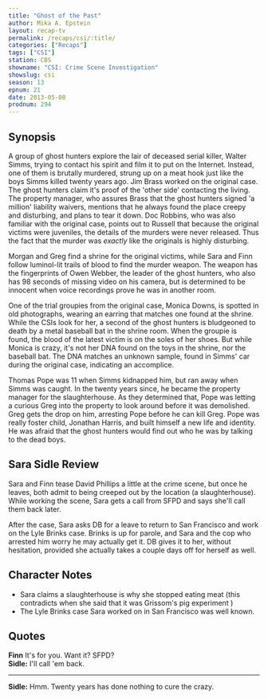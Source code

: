 ```yaml
---
title: "Ghost of the Past"
author: Mika A. Epstein
layout: recap-tv
permalink: /recaps/csi/:title/
categories: ["Recaps"]
tags: ["CSI"]
station: CBS
showname: "CSI: Crime Scene Investigation"
showslug: csi
season: 13  
epnum: 21  
date: 2013-05-08
prodnum: 294  
---
```


## Synopsis

A group of ghost hunters explore the lair of deceased serial killer, Walter Simms, trying to contact his spirit and film it to put on the Internet. Instead, one of them is brutally murdered, strung up on a meat hook just like the boys Simms killed twenty years ago. Jim Brass worked on the original case. The ghost hunters claim it's proof of the 'other side' contacting the living. The property manager, who assures Brass that the ghost hunters signed 'a million' liability waivers, mentions that he always found the place creepy and disturbing, and plans to tear it down. Doc Robbins, who was also familiar with the original case, points out to Russell that because the original victims were juveniles, the details of the murders were never released. Thus the fact that the murder was *exactly* like the originals is highly disturbing.

Morgan and Greg find a shrine for the original victims, while Sara and Finn follow luminol-lit trails of blood to find the murder weapon. The weapon has the fingerprints of Owen Webber, the leader of the ghost hunters, who also has 98 seconds of missing video on his camera, but is determined to be innocent when voice recordings prove he was in another room.

One of the trial groupies from the original case, Monica Downs, is spotted in old photographs, wearing an earring that matches one found at the shrine. While the CSIs look for her, a second of the ghost hunters is bludgeoned to death by a metal baseball bat in the shrine room. When the groupie is found, the blood of the latest victim is on the soles of her shoes. But while Monica is crazy, it's not her DNA found on the toys in the shrine, nor the baseball bat. The DNA matches an unknown sample, found in Simms' car during the original case, indicating an accomplice.

Thomas Pope was 11 when Simms kidnapped him, but ran away when Simms was caught. In the twenty years since, he became the property manager for the slaughterhouse. As they determined that, Pope was letting a curious Greg into the property to look around before it was demolished. Greg gets the drop on him, arresting Pope before he can kill Greg. Pope was really foster child, Jonathan Harris, and built himself a new life and identity. He was afraid that the ghost hunters would find out who he was by talking to the dead boys.

## Sara Sidle Review

Sara and Finn tease David Phillips a little at the crime scene, but once he leaves, both admit to being creeped out by the location (a slaughterhouse). While working the scene, Sara gets a call from SFPD and says she'll call them back later.

After the case, Sara asks DB for a leave to return to San Francisco and work on the Lyle Brinks case. Brinks is up for parole, and Sara and the cop who arrested him worry he may actually get it. DB gives it to her, without hesitation, provided she actually takes a couple days off for herself as well.

## Character Notes

* Sara claims a slaughterhouse is why she stopped eating meat (this contradicts when she said that it was Grissom's pig experiment )  
* The Lyle Brinks case Sara worked on in San Francisco was well known.

## Quotes

**Finn** It's for you. Want it? SFPD?  
**Sidle:** I'll call 'em back.  

- - -

**Sidle:** Hmm. Twenty years has done nothing to cure the crazy.

